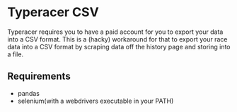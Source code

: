 # Typeracer CSV

Typeracer requires you to have a paid account for you to export your data into a CSV format. 
This is a (hacky) workaround for that to export your race data into a CSV format by scraping data off the history page and storing into a file.

## Requirements
 - pandas
 - selenium(with a webdrivers executable in your PATH)

